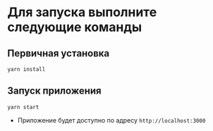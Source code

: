 # Для запуска выполните следующие команды

## Первичная установка

`yarn install`

## Запуск приложения

`yarn start`

- Приложение будет доступно по адресу `http://localhost:3000`
